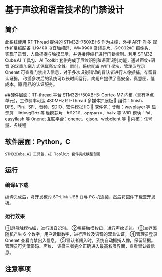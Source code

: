 # 基于声纹和语音技术的门禁设计

## 简介

此系统使用 RT-Thread 提供的 STM32H750XBH6 作为主控，外接 ART-Pi 多
媒体扩展板配备 ILI9488 电容触摸屏、WM8988 音频芯片、GC0328C 摄像头，
实现了录音、人像捕捉与触摸显示，并连接伸缩杆进行门锁控制。利用 STM32
Cube.AI 工具包、AI Toolkit 套件完成了声纹识别和语音识别功能，通过声纹+语音
的双重加密方式保证高安全性。同时，系统配备 WIFI 模块，管理员登录 Onenet
可查看门禁出入信息，对于多次识别错误的冒认者进行人像抓捕，存留冒认证据。
改善多次后的系统可以长时间运行，向用户提供了高安全，真意图，低成本，弱
隐私的认证服务。

##硬件层面：RT-thread 平台
   STM32H750XBH6: Cortex-M7 内核（具有浮点单元），工作频率可达 480MHz
   RT-Thread 多媒体扩展板
 组件：finish、DFS、Pin、SPI、音频、SDIO、软件模拟 IIC
 软件包：音频：wavplayer 等
显示屏：littlevgl2rtt 等
触摸芯片：ft6236、optparse、helix 等
WIFI 模块：fal、easyflash 等
Onenet 互联平台：onenet、cjson、webclient 等
 内核：信号量、多线程

## 软件层面：Python，C
	STM32Cube.AI 工具包、AI Toolkit 套件完成模型部署

## 运行
### 编译&下载

编译完成后，将开发板的 ST-Link USB 口与 PC 机连接，然后将固件下载至开发板。

### 运行效果

①屏幕触摸按钮，进行语音识别。
②屏幕触摸按钮，进行声纹识别。
③主界面随机产生 6 个数字，用户读取数字，进行声纹及语音的双重认证。
④管理员登录 Onenet 查看门禁出入信息。
⑤冒认者闯入时，系统自动抓捕人像，保留证据。管理员可凭借密码、声纹、
语音三者完全正确进入最高权限界面，查看冒认者信息。

## 注意事项


